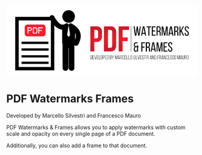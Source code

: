 ![Logo](https://raw.githubusercontent.com/frankmauro/PDF-Watermarks-Frames/master/assets/Logo.png)
# PDF Watermarks Frames
Developed by Marcello Silvestri and Francesco Mauro

PDF Watermarks & Frames allows you to apply watermarks with custom scale and opacity on every single page of a PDF document.

Additionally, you can also add a frame to that document.
